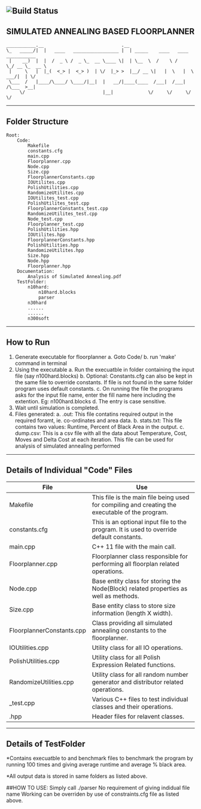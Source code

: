 ![Build Status](https://travis-ci.com/gupta409/Floorplanner.svg?branch=master)
------------------------------------------------------------------------------------
SIMULATED ANNEALING BASED FLOORPLANNER
------------------------------------------------------------------------------------
```text
___________.__                             .__                                     
\_   _____/|  |   ____   _________________ |  | _____    ____   ____   ___________ 
 |    __)  |  |  /  _ \ /  _ \_  __ \____ \|  | \__  \  /    \ /    \_/ __ \_  __ \
 |     \   |  |_(  <_> |  <_> )  | \/  |_> >  |__/ __ \|   |  \   |  \  ___/|  | \/
 \___  /   |____/\____/ \____/|__|  |   __/|____(____  /___|  /___|  /\___  >__|   
     \/                             |__|             \/     \/     \/     \/       
```
------------------------------------------------------------------------------------
Folder Structure
------------------------------------------------------------------------------------
```text
Root:
	Code:
		Makefile
		constants.cfg                          
		main.cpp  
		Floorplanner.cpp		
		Node.cpp               
		Size.cpp
		FloorplannerConstants.cpp
		IOUtilites.cpp
		PolishUtilities.cpp
		RandomizeUtilites.cpp
		IOUtilites_test.cpp
		PolishUtilites_test.cpp
		FloorplannerConstants_test.cpp                  
		RandomizeUtilites_test.cpp
		Node_test.cpp                             
		Floorplanner_test.cpp           
		PolishUtilities.hpp
		IOUtilites.hpp
		FloorplannerConstants.hpp
		PolishUtilities.hpp
		RandomizeUtilites.hpp
		Size.hpp
		Node.hpp
		Floorplanner.hpp     
	Documentation:
		Analysis of Simulated Annealing.pdf	                        
	TestFolder:
		n10hard:
			n10hard.blocks
			parser
		n30hard
		......
		......
		n300soft
```
------------------------------------------------------------------------------------
How to Run
------------------------------------------------------------------------------------
1. Generate executable for floorplanner
	a. Goto Code/
	b. run 'make' command in terminal
2. Using the executable
	a. Run the execuatble in folder containing the input file (say n100hard.blocks)
	b. Optional: Constants.cfg can also be kept in the same file to override constants. If file is not found in the same folder program uses default constants.
	c. On running the file the programs asks for the input file name, enter the fill name here including the extention. Eg: n100hard.blocks 
	d. The entry is case sensitive.
3. Wait until simulation is completed.
4. Files generated:
	a. <InputFileName>.out: This file contatins required output in the required foramt, ie. co-ordinates and area data.
	b. stats.txt: This file contains two values: Runtime, Percent of Black Area in the output.
	c. <InputFileName>dump.csv: This is a csv file with all the data about Temperature, Cost, Moves and Delta Cost at each iteration. This file can be used for analysis of simulated annealing performed
------------------------------------------------------------------------------------
Details of Individual "Code" Files
------------------------------------------------------------------------------------
|File  	|Use   	|
|---	|---	|
|Makefile|This file is the main file being used for compiling and creating the executable of the program.|
|constants.cfg|	 	This is an optional input file to the program. It is used to override default constants.|
|main.cpp|			C++ 11 file with the main call.|
|Floorplanner.cpp|	Floorplanner class responsible for performing all floorplan related operations.|
|Node.cpp|			Base entity class for storing the Node(Block) related properties as well as methods.|
|Size.cpp|			Base entity class to store size information (length X width).|
|FloorplannerConstants.cpp| Class providing all simulated annealing constants to the floorplanner.|
|IOUtilities.cpp|		Utility class for all IO operations.|
|PolishUtilities.cpp|	Utility class for all Polish Expression Related functions.|
|RandomizeUtilities.cpp|	Utility class for all random number generator and distributor related operations.|
|<Name>_test.cpp|	Various C++ files to test individual classes and their operations.|
|<Name>.hpp|			Header files for relavent classes.|
------------------------------------------------------------------------------------
Details of TestFolder
------------------------------------------------------------------------------------
*Contains execuatble to and benchmark files to benchmark the program by running 100 times and giving average runtime and average % black area.
	
*All output data is stored in same folders as listed above.

##HOW TO USE:
Simply call ./parser
No requirement of giving indidual file name
Working can be overriden by use of constraints.cfg file as listed above.

